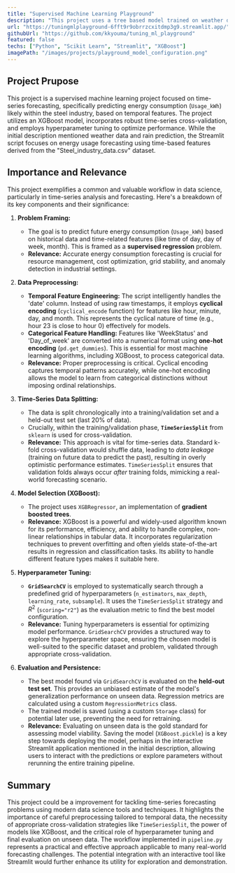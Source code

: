 ```yaml
---
title: "Supervised Machine Learning Playground"
description: "This project uses a tree based model trained on weather data to predict rain, with a Streamlit application providing an interactive interface for users to fit the hyperparams and grid search."
url: "https://tuningmlplayground-6fft9r9obrrzcxitdmp3g9.streamlit.app/"
githubUrl: "https://github.com/kkyouma/tuning_ml_playground"
featured: false
techs: ["Python", "Scikit Learn", "Streamlit", "XGBoost"]
imagePath: "/images/projects/playground_model_configuration.png"
---
```


## Project Prupose

This project is a supervised machine learning project focused on time-series forecasting, specifically predicting energy consumption (`Usage_kWh`) likely within the steel industry, based on temporal features. The project utilizes an XGBoost model, incorporates robust time-series cross-validation, and employs hyperparameter tuning to optimize performance. While the initial description mentioned weather data and rain prediction, the Streamlit script focuses on energy usage forecasting using time-based features derived from the "Steel_industry_data.csv" dataset.

## Importance and Relevance

This project exemplifies a common and valuable workflow in data science, particularly in time-series analysis and forecasting. Here's a breakdown of its key components and their significance:

1.  **Problem Framing:**

    - The goal is to predict future energy consumption (`Usage_kWh`) based on historical data and time-related features (like time of day, day of week, month). This is framed as a **supervised regression** problem.
    - **Relevance:** Accurate energy consumption forecasting is crucial for resource management, cost optimization, grid stability, and anomaly detection in industrial settings.

2.  **Data Preprocessing:**

    - **Temporal Feature Engineering:** The script intelligently handles the 'date' column. Instead of using raw timestamps, it employs **cyclical encoding** (`cyclical_encode` function) for features like hour, minute, day, and month. This represents the cyclical nature of time (e.g., hour 23 is close to hour 0) effectively for models.
    - **Categorical Feature Handling:** Features like 'WeekStatus' and 'Day_of_week' are converted into a numerical format using **one-hot encoding** (`pd.get_dummies`). This is essential for most machine learning algorithms, including XGBoost, to process categorical data.
    - **Relevance:** Proper preprocessing is critical. Cyclical encoding captures temporal patterns accurately, while one-hot encoding allows the model to learn from categorical distinctions without imposing ordinal relationships.

3.  **Time-Series Data Splitting:**

    - The data is split chronologically into a training/validation set and a held-out test set (last 20% of data).
    - Crucially, within the training/validation phase, **`TimeSeriesSplit`** from `sklearn` is used for cross-validation.
    - **Relevance:** This approach is vital for time-series data. Standard k-fold cross-validation would shuffle data, leading to _data leakage_ (training on future data to predict the past), resulting in overly optimistic performance estimates. `TimeSeriesSplit` ensures that validation folds always occur _after_ training folds, mimicking a real-world forecasting scenario.

4.  **Model Selection (XGBoost):**

    - The project uses `XGBRegressor`, an implementation of **gradient boosted trees**.
    - **Relevance:** XGBoost is a powerful and widely-used algorithm known for its performance, efficiency, and ability to handle complex, non-linear relationships in tabular data. It incorporates regularization techniques to prevent overfitting and often yields state-of-the-art results in regression and classification tasks. Its ability to handle different feature types makes it suitable here.

5.  **Hyperparameter Tuning:**

    - **`GridSearchCV`** is employed to systematically search through a predefined grid of hyperparameters (`n_estimators`, `max_depth`, `learning_rate`, `subsample`). It uses the `TimeSeriesSplit` strategy and $R^2$ (`scoring="r2"`) as the evaluation metric to find the best model configuration.
    - **Relevance:** Tuning hyperparameters is essential for optimizing model performance. `GridSearchCV` provides a structured way to explore the hyperparameter space, ensuring the chosen model is well-suited to the specific dataset and problem, validated through appropriate cross-validation.

6.  **Evaluation and Persistence:**
    - The best model found via `GridSearchCV` is evaluated on the **held-out test set**. This provides an unbiased estimate of the model's generalization performance on unseen data. Regression metrics are calculated using a custom `RegressionMetrics` class.
    - The trained model is saved (using a custom `Storage` class) for potential later use, preventing the need for retraining.
    - **Relevance:** Evaluating on unseen data is the gold standard for assessing model viability. Saving the model (`XGBoost.pickle`) is a key step towards deploying the model, perhaps in the interactive Streamlit application mentioned in the initial description, allowing users to interact with the predictions or explore parameters without rerunning the entire training pipeline.

## Summary

This project could be a improvement for tackling time-series forecasting problems using modern data science tools and techniques. It highlights the importance of careful preprocessing tailored to temporal data, the necessity of appropriate cross-validation strategies like `TimeSeriesSplit`, the power of models like XGBoost, and the critical role of hyperparameter tuning and final evaluation on unseen data. The workflow implemented in `pipeline.py` represents a practical and effective approach applicable to many real-world forecasting challenges. The potential integration with an interactive tool like Streamlit would further enhance its utility for exploration and demonstration.
